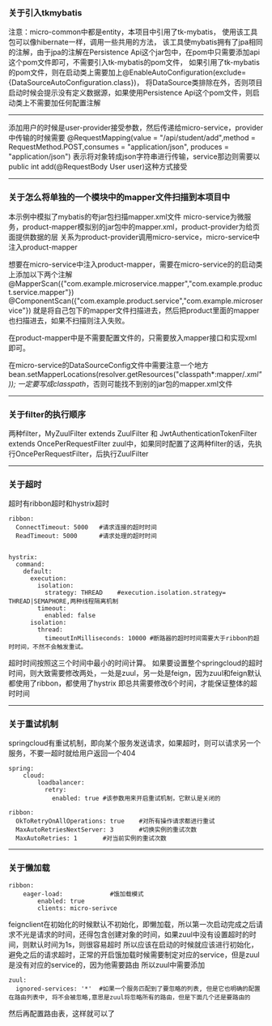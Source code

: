 ### 关于引入tkmybatis

注意：micro-common中都是entity，本项目中引用了tk-mybatis，
使用该工具包可以像hibernate一样，调用一些共用的方法，
该工具使mybatis拥有了jpa相同的注解，由于jpa的注解在Persistence Api这个jar包中，在pom中只需要添加api这个pom文件即可，不需要引入tk-mybatis的pom文件，
如果引用了tk-mybatis的pom文件，则在启动类上需要加上@EnableAutoConfiguration(exclude={DataSourceAutoConfiguration.class})，
将DataSource类排除在外，否则项目启动时候会提示没有定义数据源，如果使用Persistence Api这个pom文件，则启动类上不需要加任何配置注解

----------------------------------

添加用户的时候是user-provider接受参数，然后传递给micro-service，provider中传输的时候需要
@RequestMapping(value = "/api/student/add",method = RequestMethod.POST,consumes = "application/json", produces = "application/json")
表示将对象转成json字符串进行传输，service那边则需要以public int add(@RequestBody User user)这种方式接受


--------------------------------
### 关于怎么将单独的一个模块中的mapper文件扫描到本项目中

本示例中模拟了mybatis的夸jar包扫描mapper.xml文件
micro-service为微服务，product-mapper模拟别的jar包中的mapper.xml，product-provider为给页面提供数据的层
关系为product-provider调用micro-service，micro-service中注入product-mapper

想要在micro-service中注入product-mapper，需要在micro-service的的启动类上添加以下两个注解
@MapperScan({"com.example.microservice.mapper","com.example.product.service.mapper"})
@ComponentScan({"com.example.product.service","com.example.microservice"})
就是将自己包下的mapper文件扫描进去，然后把product里面的mapper也扫描进去，如果不扫描则注入失败。

在product-mapper中是不需要配置文件的，只需要放入mapper接口和实现xml即可。

在micro-service的DataSourceConfig文件中需要注意一个地方
bean.setMapperLocations(resolver.getResources("classpath*:mapper/*.xml"));
一定要写成classpath*，否则可能找不到别的jar包的mapper.xml文件


* * *
### 关于filter的执行顺序

两种filter，MyZuulFilter extends ZuulFilter 和 JwtAuthenticationTokenFilter extends OncePerRequestFilter
zuul中，如果同时配置了这两种filter的话，先执行OncePerRequestFilter，后执行ZuulFilter


- - - 

### 关于超时
超时有ribbon超时和hystrix超时
```
ribbon:
  ConnectTimeout: 5000   #请求连接的超时时间
  ReadTimeout: 5000      #请求处理的超时时间


hystrix:
  command:
    default:
      execution:
        isolation:
          strategy: THREAD    #execution.isolation.strategy= THREAD|SEMAPHORE,两种线程隔离机制
        timeout:
          enabled: false
      isolation:
        thread:
          timeoutInMilliseconds: 10000 #断路器的超时时间需要大于ribbon的超时时间，不然不会触发重试。

```
超时时间按照这三个时间中最小的时间计算。
如果要设置整个springcloud的超时时间，则大致需要修改两处，一处是zuul，另一处是feign，因为zuul和feign默认都使用了ribbon，都使用了hystrix
即总共需要修改6个时间，才能保证整体的超时时间

---------------------------------------------

### 关于重试机制

springcloud有重试机制，即向某个服务发送请求，如果超时，则可以请求另一个服务，不要一超时就给用户返回一个404

```
spring:
    cloud:
        loadbalancer:
          retry:
            enabled: true #该参数用来开启重试机制，它默认是关闭的
            
ribbon:
  OkToRetryOnAllOperations: true    #对所有操作请求都进行重试
  MaxAutoRetriesNextServer: 3       #切换实例的重试次数
  MaxAutoRetries: 1       #对当前实例的重试次数

```

--------------------------------------------------
### 关于懒加载
```
ribbon:
    eager-load:             #饿加载模式
        enabled: true
        clients: micro-serivce
```

feignclient在初始化的时候默认不初始化，即懒加载，所以第一次启动完成之后请求不光是请求的时间，还得包含创建对象的时间，如果zuul中没有设置超时的时间，则默认时间为1s，则很容易超时
所以应该在启动的时候就应该进行初始化，避免之后的请求超时，正常的开启饿加载时候需要制定对应的service，但是zuul是没有对应的service的，因为他需要路由
所以zuul中需要添加
```
zuul:
  ignored-services: '*'  #如果一个服务匹配到了要忽略的列表, 但是它也明确的配置在路由列表中, 将不会被忽略,意思是zuul将忽略所有的路由，但是下面几个还是要路由的

```
然后再配置路由表，这样就可以了